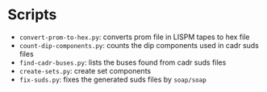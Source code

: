 
# Scripts

- `convert-prom-to-hex.py`: converts prom file in LISPM tapes to hex file
- `count-dip-components.py`: counts the dip components used in cadr suds files
- `find-cadr-buses.py`: lists the buses found from cadr suds files
- `create-sets.py`: create set components
- `fix-suds.py`: fixes the generated suds files by `soap/soap`